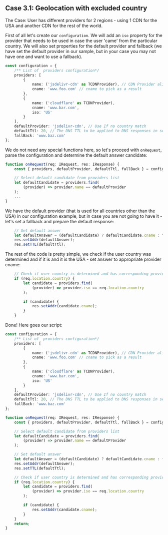 ## Case 3.1: Geolocation with excluded country <a name="case3.1"></a>

The Case: User has different providers for 2 regions - using 1 CDN for the USA and another CDN for the rest of the world.

First of all let's create our `configuration`. We will add an `iso` property for the provider that needs to be used in case the user 'came' from the particular country. We will also set properties for the default provider and fallback (we have set the default provider in our sample, but in your case you may not have one and want to use a fallback).
```typescript
const configuration = {
    /** List of  providers configuration*/
    providers: [
        {
            name: ('jsdelivr-cdn' as TCDNProvider), // CDN Provider alias to work with
            cname: 'www.foo.com' // cname to pick as a result
        },
        {
            name: ('cloudflare' as TCDNProvider),
            cname: 'www.bar.com',
            iso: 'US'
        }
    ],
    defaultProvider: 'jsdelivr-cdn', // Use If no country match
    defaultTtl: 20, // The DNS TTL to be applied to DNS responses in seconds.
    fallBack: 'www.baz.com'
};
```
We do not need any special functions here, so let's proceed with `onRequest`, parse the configuration and determine the default answer candidate:
```typescript
function onRequest(req: IRequest, res: IResponse) {
    const { providers, defaultProvider, defaultTtl, fallBack } = configuration;

    // Select default candidate from providers list
    let defaultCandidate = providers.find(
        (provider) => provider.name == defaultProvider
    );
    ...
}
```
We have the default provider (that is used for all countries other than the USA) in our configuration example, but in case you are not going to have it - let's set a fallback and prepare the default response:
```typescript
    // Set default answer
    let defaultAnswer = (defaultCandidate) ? defaultCandidate.cname : fallBack;
    res.setAddr(defaultAnswer);
    res.setTTL(defaultTtl);
```
The rest of the code is pretty simple, we check if the user country was determined and if it is and it is the USA - set answer to appropriate provider cname:
```typescript
    // Check if user country is determined and has corresponding provider
    if (req.location.country) {
        let candidate = providers.find(
            (provider) => provider.iso == req.location.country 
        );

        if (candidate) {
            res.setAddr(candidate.cname);
        }
    }
```
Done! Here goes our script:
```typescript
const configuration = {
    /** List of  providers configuration*/
    providers: [
        {
            name: ('jsdelivr-cdn' as TCDNProvider), // CDN Provider alias to work with
            cname: 'www.foo.com' // cname to pick as a result
        },
        {
            name: ('cloudflare' as TCDNProvider),
            cname: 'www.bar.com',
            iso: 'US'
        }
    ],
    defaultProvider: 'jsdelivr-cdn', // Use If no country match
    defaultTtl: 20, // The DNS TTL to be applied to DNS responses in seconds.
    fallBack: 'www.baz.com'
};

function onRequest(req: IRequest, res: IResponse) {
    const { providers, defaultProvider, defaultTtl, fallBack } = configuration;

    // Select default candidate from providers list
    let defaultCandidate = providers.find(
        (provider) => provider.name == defaultProvider
    );

    // Set default answer
    let defaultAnswer = (defaultCandidate) ? defaultCandidate.cname : fallBack;
    res.setAddr(defaultAnswer);
    res.setTTL(defaultTtl);

    // Check if user country is determined and has corresponding provider
    if (req.location.country) {
        let candidate = providers.find(
            (provider) => provider.iso == req.location.country 
        );

        if (candidate) {
            res.setAddr(candidate.cname);
        }
    }
    return;
}
```